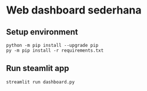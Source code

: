 # Web dashboard sederhana

## Setup environment
```
python -m pip install --upgrade pip
py -m pip install -r requirements.txt
```

## Run steamlit app
```
streamlit run dashboard.py
```


